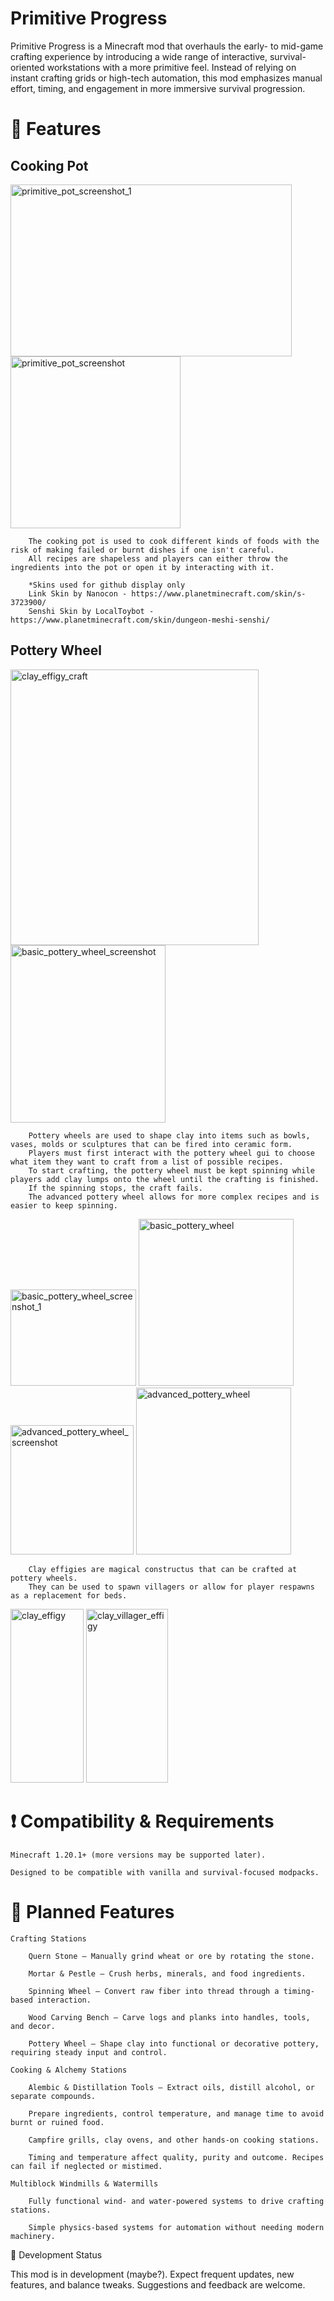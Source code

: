 # Primitive Progress

Primitive Progress is a Minecraft mod that overhauls the early- to mid-game crafting experience by introducing a wide range of interactive, survival-oriented workstations with a more primitive feel. Instead of relying on instant crafting grids or high-tech automation, this mod emphasizes manual effort, timing, and engagement in more immersive survival progression.

# 🔧 Features

## Cooking Pot
<img width="450" height="275" alt="primitive_pot_screenshot_1" src="https://github.com/user-attachments/assets/5e86e60a-e494-4058-84b6-eb0a8d595bc0" />
<img width="272" height="275" alt="primitive_pot_screenshot" src="https://github.com/user-attachments/assets/7f86c38a-a0f9-4a32-8d8a-3b5b1bdf450c" />

        The cooking pot is used to cook different kinds of foods with the risk of making failed or burnt dishes if one isn't careful. 
        All recipes are shapeless and players can either throw the ingredients into the pot or open it by interacting with it.

        *Skins used for github display only
        Link Skin by Nanocon - https://www.planetminecraft.com/skin/s-3723900/
        Senshi Skin by LocalToybot - https://www.planetminecraft.com/skin/dungeon-meshi-senshi/
 

## Pottery Wheel
<img width="397" height="441" alt="clay_effigy_craft" src="https://github.com/user-attachments/assets/bebc7bc8-0e9a-4d44-88b8-bfc37bb6d2ff" />
<img width="248" height="284" alt="basic_pottery_wheel_screenshot" src="https://github.com/user-attachments/assets/c299588b-c048-41b4-b51a-a7f0fdbc1d1b" />

        Pottery wheels are used to shape clay into items such as bowls, vases, molds or sculptures that can be fired into ceramic form. 
        Players must first interact with the pottery wheel gui to choose what item they want to craft from a list of possible recipes.
        To start crafting, the pottery wheel must be kept spinning while players add clay lumps onto the wheel until the crafting is finished. 
        If the spinning stops, the craft fails.
        The advanced pottery wheel allows for more complex recipes and is easier to keep spinning.
<img width="201" height="154" alt="basic_pottery_wheel_screenshot_1" src="https://github.com/user-attachments/assets/7c2f2be3-5cf9-4158-afae-be1874d8226b" />
<img width="248" height="267" alt="basic_pottery_wheel" src="https://github.com/user-attachments/assets/98ee973b-454f-485a-9a2a-4a889519a24b" />

<img width="197" height="207" alt="advanced_pottery_wheel_screenshot" src="https://github.com/user-attachments/assets/08af2029-7a7b-4fbd-b4a4-acfed59e1aeb" />
<img width="248" height="267" alt="advanced_pottery_wheel" src="https://github.com/user-attachments/assets/dda6001a-7cf3-41a8-8945-49ae4317ca88" />

        Clay effigies are magical constructus that can be crafted at pottery wheels. 
        They can be used to spawn villagers or allow for player respawns as a replacement for beds.
<img width="117" height="278" alt="clay_effigy" src="https://github.com/user-attachments/assets/c707a267-58d0-4c26-88a4-f20a60e41882" />
<img width="131" height="278" alt="clay_villager_effigy" src="https://github.com/user-attachments/assets/334e7f75-4508-401b-a536-1da7a9e62ca8" />


# ❗ Compatibility & Requirements

    Minecraft 1.20.1+ (more versions may be supported later).

    Designed to be compatible with vanilla and survival-focused modpacks.

# 📌 Planned Features

    Crafting Stations

        Quern Stone – Manually grind wheat or ore by rotating the stone.

        Mortar & Pestle – Crush herbs, minerals, and food ingredients.

        Spinning Wheel – Convert raw fiber into thread through a timing-based interaction.

        Wood Carving Bench – Carve logs and planks into handles, tools, and decor.

        Pottery Wheel – Shape clay into functional or decorative pottery, requiring steady input and control.

    Cooking & Alchemy Stations

        Alembic & Distillation Tools – Extract oils, distill alcohol, or separate compounds.

        Prepare ingredients, control temperature, and manage time to avoid burnt or ruined food.

        Campfire grills, clay ovens, and other hands-on cooking stations.

        Timing and temperature affect quality, purity and outcome. Recipes can fail if neglected or mistimed.

    Multiblock Windmills & Watermills

        Fully functional wind- and water-powered systems to drive crafting stations.

        Simple physics-based systems for automation without needing modern machinery.

🧪 Development Status

This mod is in development (maybe?). Expect frequent updates, new features, and balance tweaks. Suggestions and feedback are welcome.
